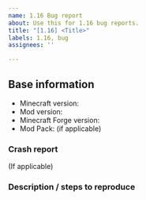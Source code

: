 ```yaml
---
name: 1.16 Bug report
about: Use this for 1.16 bug reports.
title: "[1.16] <Title>"
labels: 1.16, bug
assignees: ''

---
```


## Base information
* Minecraft version:
* Mod version:
* Minecraft Forge version:
* Mod Pack: (if applicable)

### Crash report
(If applicable)

### Description / steps to reproduce

<!---
(Regarding crash reports)
If your new to this you can find your crash reports in "<minecraft directory>/crash-reports/crash-<date and time of crash>.txt"
If there are multiple just select the latest one. 
It may also help if you include the latest client log which will be located at "<minecraft directory>/logs/latest.log"

Once you have the files please **DO NOT** copy their contents into this issue. 
Instead use a paste service to such as pastebin.com (Or what ever you prefer)

If you have never used pastebin before its pretty simple and does not require an account or anything.
Just go to pastebin.com,
Copy the *entire* contents of the crash report into the "New Paste" text box  
Then press "Create New Paste", This will create and open a new paste in your browser.
Now simply copy the URL from your browser and paste it into this issue.
-->
